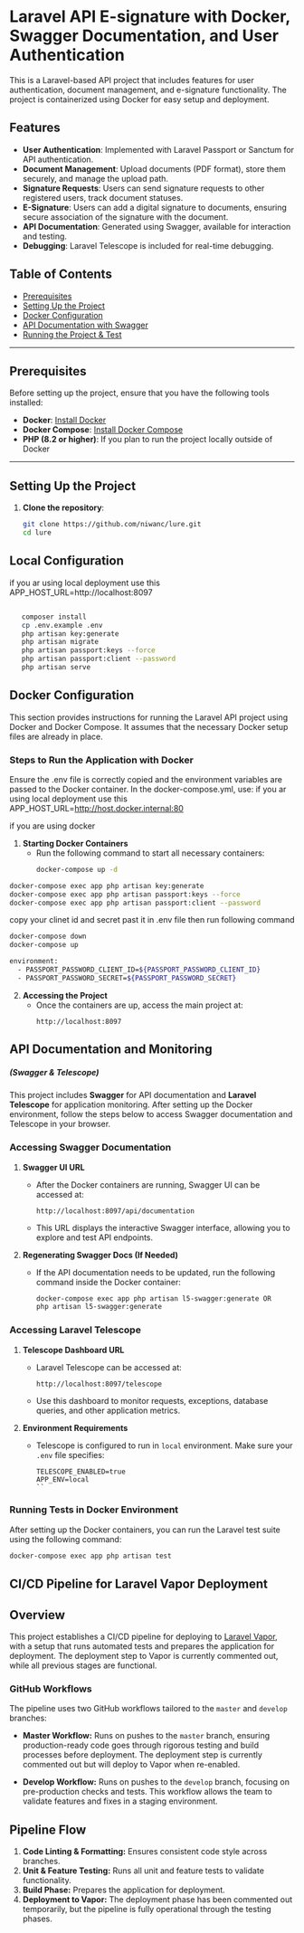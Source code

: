# Laravel API E-signature  with Docker, Swagger Documentation, and User Authentication

This is a Laravel-based API project that includes features for user authentication, document management, and e-signature functionality. The project is containerized using Docker for easy setup and deployment.

## Features

- **User Authentication**: Implemented with Laravel Passport or Sanctum for API authentication.
- **Document Management**: Upload documents (PDF format), store them securely, and manage the upload path.
- **Signature Requests**: Users can send signature requests to other registered users, track document statuses.
- **E-Signature**: Users can add a digital signature to documents, ensuring secure association of the signature with the document.
- **API Documentation**: Generated using Swagger, available for interaction and testing.
- **Debugging**: Laravel Telescope is included for real-time debugging.

## Table of Contents

- [Prerequisites](#prerequisites)
- [Setting Up the Project](#setting-up-the-project)
- [Docker Configuration](#docker-configuration)
- [API Documentation with Swagger](#api-documentation-and-monitoring)
- [Running the Project & Test](#running-tests-in-docker-environment)


---

## Prerequisites

Before setting up the project, ensure that you have the following tools installed:

- **Docker**: [Install Docker](https://www.docker.com/get-started)
- **Docker Compose**: [Install Docker Compose](https://docs.docker.com/compose/install/)
- **PHP (8.2 or higher)**: If you plan to run the project locally outside of Docker

---

## Setting Up the Project

1. **Clone the repository**:

   ```bash
   git clone https://github.com/niwanc/lure.git
   cd lure
## Local Configuration
if you ar using local deployment use this
APP_HOST_URL=http://localhost:8097
 ```bash
 
    composer install
    cp .env.example .env
    php artisan key:generate
    php artisan migrate
    php artisan passport:keys --force
    php artisan passport:client --password
    php artisan serve
 ```

## Docker Configuration
This section provides instructions for running the Laravel API project using Docker and Docker Compose. It assumes that the necessary Docker setup files are already in place.
### Steps to Run the Application with Docker
Ensure the .env file is correctly copied and the environment variables are passed to the Docker container. In the docker-compose.yml, use:
if you ar using local deployment use this
APP_HOST_URL=http://host.docker.internal:80

if you are using docker 
1. **Starting Docker Containers**
    - Run the following command to start all necessary containers:
      ```bash
      docker-compose up -d
      ```

```bash
docker-compose exec app php artisan key:generate
docker-compose exec app php artisan passport:keys --force
docker-compose exec app php artisan passport:client --password
```
copy your clinet id and secret  past it in .env file
then  run following command
```bash
docker-compose down 
docker-compose up

```

```bash
environment:
  - PASSPORT_PASSWORD_CLIENT_ID=${PASSPORT_PASSWORD_CLIENT_ID}
  - PASSPORT_PASSWORD_SECRET=${PASSPORT_PASSWORD_SECRET}
```

2. **Accessing the Project**
    - Once the containers are up, access the main project at:
      ```
      http://localhost:8097
      ```

## API Documentation and Monitoring 

##### (Swagger & Telescope)

This project includes **Swagger** for API documentation and **Laravel Telescope** for application monitoring. After setting up the Docker environment, follow the steps below to access Swagger documentation and Telescope in your browser.

### Accessing Swagger Documentation

1. **Swagger UI URL**
    - After the Docker containers are running, Swagger UI can be accessed at:
      ```
      http://localhost:8097/api/documentation
      ```
    - This URL displays the interactive Swagger interface, allowing you to explore and test API endpoints.

2. **Regenerating Swagger Docs (If Needed)**
    - If the API documentation needs to be updated, run the following command inside the Docker container:
      ```bash
      docker-compose exec app php artisan l5-swagger:generate OR
      php artisan l5-swagger:generate
      ```

### Accessing Laravel Telescope

1. **Telescope Dashboard URL**
    - Laravel Telescope can be accessed at:
      ```
      http://localhost:8097/telescope
      ```
    - Use this dashboard to monitor requests, exceptions, database queries, and other application metrics.

2. **Environment Requirements**
    - Telescope is configured to run in `local`  environment. Make sure your `.env` file specifies:
      ```env
      TELESCOPE_ENABLED=true
      APP_ENV=local
      ``
### Running Tests in Docker Environment

After setting up the Docker containers, you can run the Laravel test suite using the following command:

```bash
docker-compose exec app php artisan test
```


## CI/CD Pipeline for Laravel Vapor Deployment

## Overview
This project establishes a CI/CD pipeline for deploying to [Laravel Vapor](https://vapor.laravel.com/), with a setup that runs automated tests and prepares the application for deployment. The deployment step to Vapor is currently commented out, while all previous stages are functional.

### GitHub Workflows
The pipeline uses two GitHub workflows tailored to the `master` and `develop` branches:

- **Master Workflow:** Runs on pushes to the `master` branch, ensuring production-ready code goes through rigorous testing and build processes before deployment. The deployment step is currently commented out but will deploy to Vapor when re-enabled.

- **Develop Workflow:** Runs on pushes to the `develop` branch, focusing on pre-production checks and tests. This workflow allows the team to validate features and fixes in a staging environment.

## Pipeline Flow
1. **Code Linting & Formatting:** Ensures consistent code style across branches.
2. **Unit & Feature Testing:** Runs all unit and feature tests to validate functionality.
3. **Build Phase:** Prepares the application for deployment.
4. **Deployment to Vapor:** The deployment phase has been commented out temporarily, but the pipeline is fully operational through the testing phases.

